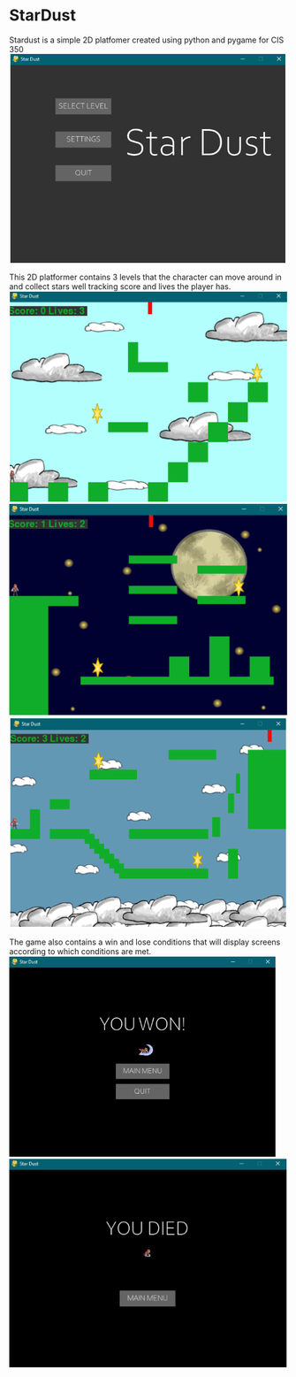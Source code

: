 # StarDust
Stardust is a simple 2D platfomer created using python and pygame for CIS 350
![Main Menu](https://github.com/Gogginja/NewH/blob/master/docs/assets/main.PNG)


This 2D platformer contains 3 levels that the character can move around in and collect stars
well tracking score and lives the player has.
![Level1](https://github.com/Gogginja/NewH/blob/master/docs/assets/level1.PNG)
![Level2](https://github.com/Gogginja/NewH/blob/master/docs/assets/level2.PNG)
![Level3](https://github.com/Gogginja/NewH/blob/master/docs/assets/level3.PNG)


The game also contains a win and lose conditions that will display screens according to which
conditions are met.
![win](https://github.com/Gogginja/NewH/blob/master/docs/assets/win.PNG)
![death](https://github.com/Gogginja/NewH/blob/master/docs/assets/death.PNG)
